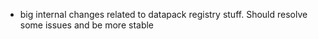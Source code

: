 - big internal changes related to datapack registry stuff. Should resolve some issues and be more stable